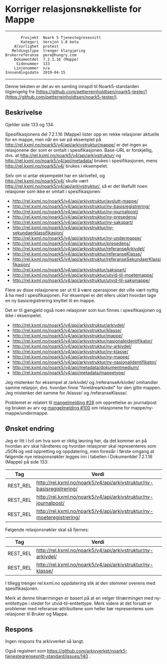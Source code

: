 Korriger relasjonsnøkkelliste for Mappe
=======================================

 ------------------  ---------------------------------
           Prosjekt  Noark 5 Tjenestegresesnitt
           Kategori  Versjon 1.0 beta
        Alvorlighet  protest
       Meldingstype  trenger klargjøring
    Brukerreferanse  pere@hungry.com
        Dokumentdel  7.2.1.16 (Mappe)
         Sidenummer  133
        Linjenummer  n/a
    Innsendingsdato  2019-04-15
 ------------------  ---------------------------------

Denne teksten er del av en samling innspill til Noark5-standarden
tilgjengelig fra [https://github.com/petterreinholdtsen/noark5-tester/](https://github.com/petterreinholdtsen/noark5-tester/).

Beskrivelse
-----------

Gjelder side 133 og 134.

Spesifikasjonens del 7.2.1.16 (Mappe) lister opp en rekke relasjoner
aktuelle for en mappe, men når en ser på eksemplet på
http://rel.kxml.no/noark5/v4/api/arkivstruktur/mappe/ er det ingen av
relasjonene der som er omtalt i spesifikasjonen.  Base-URL er
forskjellig, dvs. at http://rel.kxml.no/noark5/v4/api/arkivstruktur/
og http://rel.kxml.no/noark5/v4/api/metadata/ brukes i
spesifikasjonen, mens http://rel.kxml.no/noark5/v4/ brukes i
eksempelet.

Selv om vi antar eksempelet har en skrivefeil, og
http://rel.kxml.no/noark5/v4/ skulle vært
http://rel.kxml.no/noark5/v4/api/arkivstruktur/, så er det likefullt
noen relasjoner som ikke er omtalt i spesifikasjonen:

 * http://rel.kxml.no/noark5/v4/api/arkivstruktur/avslutt-mappe/
 * http://rel.kxml.no/noark5/v4/api/arkivstruktur/ny-basisregistrering/
 * http://rel.kxml.no/noark5/v4/api/arkivstruktur/ny-journalpost/
 * http://rel.kxml.no/noark5/v4/api/arkivstruktur/ny-presedens/
 * http://rel.kxml.no/noark5/v4/api/arkivstruktur/ny-sakspart/
 * http://rel.kxml.no/noark5/v4/api/arkivstruktur/ny-sekundaerklassifikasjon/
 * http://rel.kxml.no/noark5/v4/api/arkivstruktur/ny-undermappe/
 * http://rel.kxml.no/noark5/v4/api/arkivstruktur/presedens/
 * http://rel.kxml.no/noark5/v4/api/arkivstruktur/referanseArkivdel/
 * http://rel.kxml.no/noark5/v4/api/arkivstruktur/referanseKlasse/
 * http://rel.kxml.no/noark5/v4/api/arkivstruktur/referanseSekundaerKlassifikasjon/
 * http://rel.kxml.no/noark5/v4/api/arkivstruktur/sakspart/
 * http://rel.kxml.no/noark5/v4/api/arkivstruktur/utvid-til-moetemappe/
 * http://rel.kxml.no/noark5/v4/api/arkivstruktur/utvid-til-saksmappe/

Flere av disse relasjonene ser ut til å være operasjoner det ville
vært nyttig å ha med i spesifikasjonen.  For eksempel er det ellers
uklart hvordan lage en ny basisregistrering knyttet til en mappe.

Det er til gjengjeld også noen relasjoner som kun finnes i
spesifikasjonen og ikke i eksempelet.

 * http://rel.kxml.no/noark5/v4/api/arkivstruktur/arkivdel/
 * http://rel.kxml.no/noark5/v4/api/arkivstruktur/klasse/
 * http://rel.kxml.no/noark5/v4/api/arkivstruktur/mappe/
 * http://rel.kxml.no/noark5/v4/api/arkivstruktur/nasjonaleidentifikator/
 * http://rel.kxml.no/noark5/v4/api/arkivstruktur/ny-arkivdel/
 * http://rel.kxml.no/noark5/v4/api/arkivstruktur/ny-klasse/
 * http://rel.kxml.no/noark5/v4/api/arkivstruktur/ny-mappe/
 * http://rel.kxml.no/noark5/v4/api/arkivstruktur/ny-nasjonalidentifikator/
 * http://rel.kxml.no/noark5/v4/api/metadata/dokumentmedium/
 * http://rel.kxml.no/noark5/v4/api/metadata/mappetype/

Jeg mistenker for eksempel at /arkivdel/ og /referanseArkivdel/
omhandler samme relasjon, dvs. hvordan finne "foreldrearkivdel" for
den gitte mappen.  Jeg mistenker det samme for /klasse/ og
/referanseKlasse/.

Problemet er relatert til [mangelmelding
#28](https://github.com/arkivverket/noark5-tjenestegrensesnitt-standard/issues/28)
om opprettelse av journalpost og bruken av arv og [mangelmelding
#100](https://github.com/arkivverket/noark5-tjenestegrensesnitt-standard/issues/100)
om relasjonene for mappe/ny-mappe/undermappe.

Ønsket endring
--------------

Jeg er litt i tvil om hva som er riktig løsning her, da det kommer an
på hvordan arv skal håndteres og hvordan relasjoner skal representeres
som JSON og ved oppretting og oppdatering, men foreslår i første
omgang at følgende nye relasjonsnøkler legges inn i tabellen i
Dokumentdel 7.2.1.16 (Mappe) på side 133:

| **Tag**   | **Verdi**                                                                |
| --------- | ------------------------------------------------------------------------ |
| REST\_REL | http://rel.kxml.no/noark5/v4/api/arkivstruktur/ny-basisregistrering/     |
| REST\_REL | http://rel.kxml.no/noark5/v4/api/arkivstruktur/ny-journalpost/           |
| REST\_REL | http://rel.kxml.no/noark5/v4/api/arkivstruktur/ny-moeteregistrering/     |

Følgende relasjonsnøkler skal så fjernes:

| **Tag**   | **Verdi**                                                                |
| --------- | ------------------------------------------------------------------------ |
| REST\_REL | http://rel.kxml.no/noark5/v4/api/arkivstruktur/ny-arkivdel/              |
| REST\_REL | http://rel.kxml.no/noark5/v4/api/arkivstruktur/ny-klasse/                |

I tillegg trenger rel.kxml.no oppdatering slik at den stemmer overens
med spesifikasjonen.

Merk at denne tilnærmingen er basert på at en velger tilnærmingen med
ny-entitettype i stedet for utvid-til-entitettype.  Merk videre at det
forsatt er problemer med referanse-attributtene som heller bør
representeres som relasjoner til Bruker og Mappe.

Respons
-------

Ingen respons fra arkivverket så langt.

Også registrert som
https://github.com/arkivverket/noark5-tjenestegrensesnitt-standard/issues/140 .
